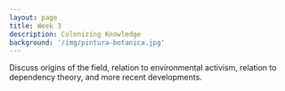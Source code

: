 ```yaml
---
layout: page
title: Week 3
description: Colonizing Knowledge
background: '/img/pintura-botanica.jpg'
---
```


Discuss origins of the field, relation to environmental activism, relation to dependency theory, and more recent developments.
